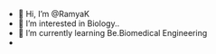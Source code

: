 - 👋 Hi, I’m @RamyaK
- 👀 I’m interested in Biology..
- 🌱 I’m currently learning Be.Biomedical Engineering
- 

<!---
RamyaK7205/RamyaK7205 is a ✨ special ✨ repository because its `README.md` (this file) appears on your GitHub profile.
You can click the Preview link to take a look at your changes.
--->
